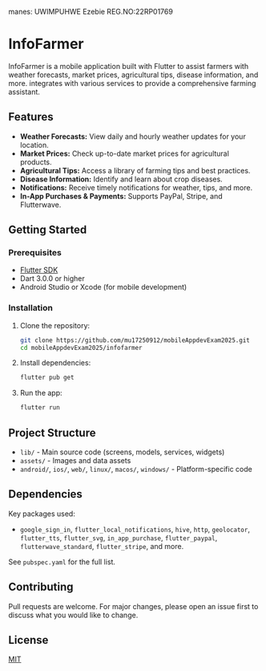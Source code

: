 manes: UWIMPUHWE Ezebie
REG.NO:22RP01769

# InfoFarmer

InfoFarmer is a mobile application built with Flutter to assist farmers with weather forecasts, market prices, agricultural tips, disease information, and more. integrates with various services to provide a comprehensive farming assistant.

## Features
- **Weather Forecasts:** View daily and hourly weather updates for your location.
- **Market Prices:** Check up-to-date market prices for agricultural products.
- **Agricultural Tips:** Access a library of farming tips and best practices.
- **Disease Information:** Identify and learn about crop diseases.
- **Notifications:** Receive timely notifications for weather, tips, and more.
- **In-App Purchases & Payments:** Supports PayPal, Stripe, and Flutterwave.

## Getting Started

### Prerequisites
- [Flutter SDK](https://flutter.dev/docs/get-started/install)
- Dart 3.0.0 or higher
- Android Studio or Xcode (for mobile development)

### Installation
1. Clone the repository:
   ```sh
   git clone https://github.com/mu17250912/mobileAppdevExam2025.git
   cd mobileAppdevExam2025/infofarmer
   ```
2. Install dependencies:
   ```sh
   flutter pub get
   ```
3. Run the app:
   ```sh
   flutter run
   ```

## Project Structure
- `lib/` - Main source code (screens, models, services, widgets)
- `assets/` - Images and data assets
- `android/`, `ios/`, `web/`, `linux/`, `macos/`, `windows/` - Platform-specific code

## Dependencies
Key packages used:
- `google_sign_in`, `flutter_local_notifications`, `hive`, `http`, `geolocator`, `flutter_tts`, `flutter_svg`, `in_app_purchase`, `flutter_paypal`, `flutterwave_standard`, `flutter_stripe`, and more.

See `pubspec.yaml` for the full list.

## Contributing
Pull requests are welcome. For major changes, please open an issue first to discuss what you would like to change.

## License
[MIT](../LICENSE)
